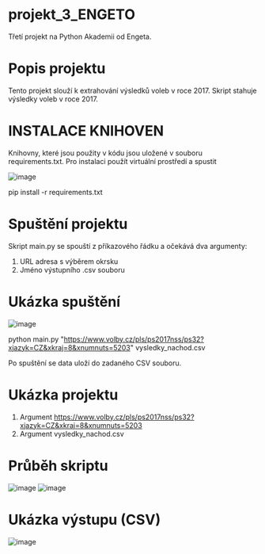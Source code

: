 # projekt_3_ENGETO
Třetí projekt na Python Akademii od Engeta.

# Popis projektu
Tento projekt slouží k extrahování výsledků voleb v roce 2017.
Skript stahuje výsledky voleb v roce 2017.

# INSTALACE KNIHOVEN
Knihovny, které jsou použity v kódu jsou uložené v souboru requirements.txt. 
Pro instalaci použít virtuální prostředí a spustit

![image](https://github.com/user-attachments/assets/d15350c6-4161-430e-b69b-c082ef11b10e)

pip install -r requirements.txt

# Spuštění projektu
Skript main.py se spouští z příkazového řádku a očekává dva argumenty:
1. URL adresa s výběrem okrsku
2. Jméno výstupního .csv souboru

# Ukázka spuštění
![image](https://github.com/user-attachments/assets/ab5453d1-81c0-407a-af6b-6dd75fe624ed)

python main.py "https://www.volby.cz/pls/ps2017nss/ps32?xjazyk=CZ&xkraj=8&xnumnuts=5203" vysledky_nachod.csv

Po spuštění se data uloží do zadaného CSV souboru.

# Ukázka projektu

1. Argument https://www.volby.cz/pls/ps2017nss/ps32?xjazyk=CZ&xkraj=8&xnumnuts=5203
2. Argument vysledky_nachod.csv

# Průběh skriptu
![image](https://github.com/user-attachments/assets/80e0c3f6-aea5-4721-9900-4f11ca8291c6)
![image](https://github.com/user-attachments/assets/898ea72b-fe71-465c-85a5-7c6b810c5b21)

# Ukázka výstupu (CSV)
![image](https://github.com/user-attachments/assets/c34286b0-ab31-4d7f-ade7-4acce588b10b)








